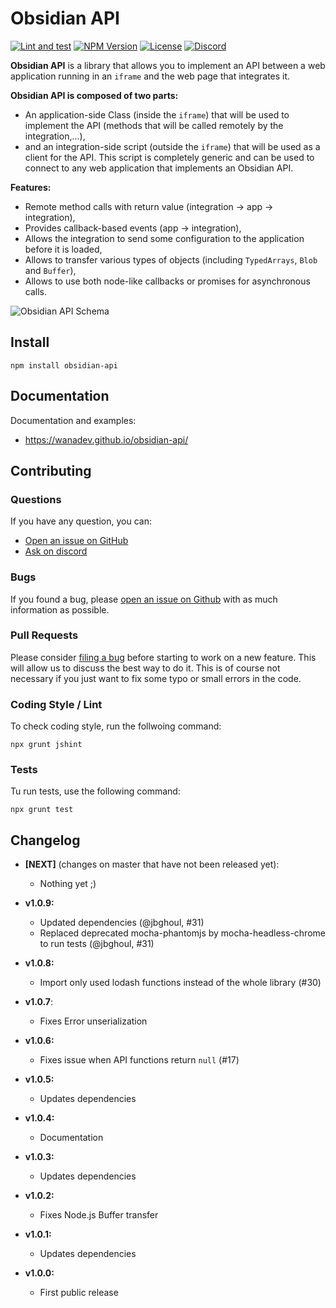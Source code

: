 # Obsidian API

[![Lint and test](https://github.com/wanadev/obsidian-api/actions/workflows/tests.yml/badge.svg)](https://github.com/wanadev/obsidian-api/actions/workflows/tests.yml)
[![NPM Version](http://img.shields.io/npm/v/obsidian-api.svg?style=flat)](https://www.npmjs.com/package/obsidian-api)
[![License](http://img.shields.io/npm/l/obsidian-api.svg?style=flat)](https://github.com/wanadev/obsidian-api/blob/master/LICENSE)
[![Discord](https://img.shields.io/badge/chat-Discord-8c9eff?logo=discord&logoColor=ffffff)](https://discord.gg/BmUkEdMuFp)

**Obsidian API** is a library that allows you to implement an API between a web
application running in an `iframe` and the web page that integrates it.

**Obsidian API is composed of two parts:**

* An application-side Class (inside the `iframe`) that will be used to
  implement the API (methods that will be called remotely by the
  integration,...),
* and an integration-side script (outside the `iframe`) that will be used as
  a client for the API. This script is completely generic and can be used to
  connect to any web application that implements an Obsidian API.

**Features:**

* Remote method calls with return value (integration → app → integration),
* Provides callback-based events (app → integration),
* Allows the integration to send some configuration to the application before
  it is loaded,
* Allows to transfer various types of objects (including `TypedArrays`,
  `Blob` and `Buffer`),
* Allows to use both node-like callbacks or promises for asynchronous calls.

![Obsidian API Schema](./doc/images/obsidian-api-schema.png)


## Install

    npm install obsidian-api


## Documentation

Documentation and examples:

* https://wanadev.github.io/obsidian-api/


## Contributing

### Questions

If you have any question, you can:

* [Open an issue on GitHub][gh-issue]
* [Ask on discord][discord]

### Bugs

If you found a bug, please [open an issue on Github][gh-issue] with as much information as possible.

### Pull Requests

Please consider [filing a bug][gh-issue] before starting to work on a new feature. This will allow us to discuss the best way to do it. This is of course not necessary if you just want to fix some typo or small errors in the code.

### Coding Style / Lint

To check coding style, run the follwoing command:

    npx grunt jshint

### Tests

Tu run tests, use the following command:

    npx grunt test


[gh-issue]: https://github.com/wanadev/obsidian-api/issues
[discord]: https://discord.gg/BmUkEdMuFp


## Changelog

* **[NEXT]** (changes on master that have not been released yet):

  * Nothing yet ;)

* **v1.0.9:**

  * Updated dependencies (@jbghoul, #31)
  * Replaced deprecated mocha-phantomjs by mocha-headless-chrome to run tests (@jbghoul, #31)

* **v1.0.8:**

  * Import only used lodash functions instead of the whole library (#30)

* **v1.0.7**:

  * Fixes Error unserialization

* **v1.0.6:**

  * Fixes issue when API functions return `null` (#17)

* **v1.0.5:**

  * Updates dependencies

* **v1.0.4:**

  * Documentation

* **v1.0.3:**

  * Updates dependencies

* **v1.0.2:**

  * Fixes Node.js Buffer transfer

* **v1.0.1:**

  * Updates dependencies

* **v1.0.0:**

  * First public release
